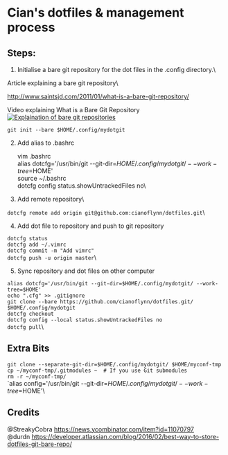 # Cian's dotfiles & management process  
## Steps:

1. Initialise a bare git repository for the dot files in the .config directory.\
  
Article explaining a bare git repository\
  
  http://www.saintsjd.com/2011/01/what-is-a-bare-git-repository/  
 
 
 
Video explaining What is a Bare Git Repository\
  [![Explaination of bare git repositories](http://img.youtube.com/vi/krR847J8yPc/0.jpg)](https://www.youtube.com/watch?v=krR847J8yPc)


	git init --bare $HOME/.config/mydotgit
	

2. Add alias to .bashrc  

	vim .bashrc\
	alias dotcfg='/usr/bin/git --git-dir=$HOME/.config/mydotgit/ --work-tree=$HOME'\
	source ~/.bashrc\
	dotcfg config status.showUntrackedFiles no\

3. Add remote repository\

 `dotcfg remote add origin git@github.com:cianoflynn/dotfiles.git`\

4. Add dot file to repository and push to git repository

`dotcfg status`\
`dotcfg add ~/.vimrc`\
`dotcfg commit -m "Add vimrc"`\
`dotcfg push -u origin master`\
    
    
5. Sync repository and dot files on other computer

 `alias dotcfg='/usr/bin/git --git-dir=$HOME/.config/mydotgit/ --work-tree=$HOME'`\
 `echo ".cfg" >> .gitignore`\
 `git clone --bare https://github.com/cianoflynn/dotfiles.git/ $HOME/.config/mydotgit`\
 `dotcfg checkout`\
 `dotcfg config --local status.showUntrackedFiles no`\
 `dotcfg pull`\

## Extra Bits
 `git clone --separate-git-dir=$HOME/.config/mydotgit/ $HOME/myconf-tmp`\
 `cp ~/myconf-tmp/.gitmodules ~  # If you use Git submodules`\
 `rm -r ~/myconf-tmp/`\
 `alias config='/usr/bin/git --git-dir=$HOME/.config/mydotgit/ --work-tree=$HOME'\
 
## Credits  
@StreakyCobra https://news.ycombinator.com/item?id=11070797  
@durdn https://developer.atlassian.com/blog/2016/02/best-way-to-store-dotfiles-git-bare-repo/  
